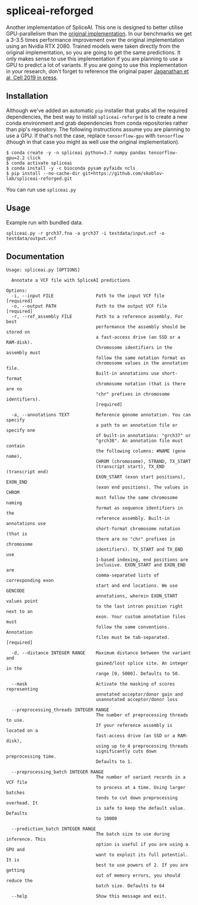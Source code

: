 # spliceai-reforged
Another implementation of SpliceAI. This one is designed to better utilise GPU-parallelism than the [original implementation](https://github.com/Illumina/SpliceAI). In our benchmarks we get a 3-3.5 times performance improvement over the original implementation using an Nvidia RTX 2080. Trained models were taken directly from the original implementation, so you are going to get the same predictions. It only makes sense to use this implementation if you are planning to use a GPU to predict a lot of variants. If you are going to use this implementation in your research, don't forget to reference the original paper [Jaganathan et al, Cell 2019 in press](https://doi.org/10.1016/j.cell.2018.12.015).

## Installation

Although we've added an automatic `pip` installer that grabs all the required dependencies, the best way to install `spliceai-reforged` is to create a new conda environment and grab dependencies from conda repositories rather than pip's repository. The following instructions assume you are planning to use a GPU. If that's not the case, replace `tensorflow-gpu` with `tensorflow` (though in that case you might as well use the original implementation).

```
$ conda create -y -n spliceai python=3.7 numpy pandas tensorflow-gpu=2.2 click
$ conda activate spliceai
$ conda install -y -c bioconda pysam pyfaidx ncls
$ pip install --no-cache-dir git+https://github.com/skoblov-lab/spliceai-reforged.git
```
You can run use `spliceai.py`

## Usage

Example run with bundled data.
```
spliceai.py -r grch37.fna -a grch37 -i testdata/input.vcf -o testdata/output.vcf 
```

## Documentation

```
Usage: spliceai.py [OPTIONS]

  Annotate a VCF file with SpliceAI predictions

Options:
  -i, --input FILE                Path to the input VCF file  [required]
  -o, --output PATH               Path to the output VCF file  [required]
  -r, --ref_assembly FILE         Path to a reference assembly. For best
                                  performance the assembly should be stored on
                                  a fast-access drive (an SSD or a RAM-disk).
                                  Chromosome identifiers in the assembly must
                                  follow the same notation format as
                                  chromosome values in the annotation file.
                                  Built-in annotations use short-format
                                  chromosome notation (that is there are no
                                  "chr" prefixes in chromosome identifiers).
                                  [required]

  -a, --annotations TEXT          Reference genome annotation. You can specify
                                  a path to an annotation file or specify one
                                  of built-in annotations: "grch37" or
                                  "grch38". An annotation file must contain
                                  the following columns: #NAME (gene name),
                                  CHROM (chromosome), STRAND, TX_START
                                  (transcript start), TX_END (transcript end)
                                  EXON_START (exon start positions), EXON_END
                                  (exon end positions). The values in CHROM
                                  must follow the same chromosome naming
                                  format as sequence identifiers in the
                                  reference assembly. Built-in annotations use
                                  short-format chromosome notation (that is
                                  there are no "chr" prefixes in chromosome
                                  identifiers). TX_START and TX_END use
                                  1-based indexing, end positions are
                                  inclusive. EXON_START and EXON_END are
                                  comma-separated lists of corresponding exon
                                  start and end locations. We use GENCODE
                                  annotations, wherein EXON_START values point
                                  to the last intron position right next to an
                                  exon. Your custom annotation files must
                                  follow the same conventions. Annotation
                                  files must be tab-separated.  [required]

  -d, --distance INTEGER RANGE    Maximum distance between the variant and
                                  gained/lost splice site. An integer in the
                                  range [0, 5000]. Defaults to 50.

  --mask                          Activate the masking of scores representing
                                  annotated acceptor/donor gain and
                                  unannotated acceptor/donor loss

  --preprocessing_threads INTEGER RANGE
                                  The number of preprocessing threads to use.
                                  If your reference assembly is located on a
                                  fast-access drive (an SSD or a RAM-disk),
                                  using up to 4 preprocessing threads
                                  significantly cuts down preprocessing time.
                                  Defaults to 1.

  --preprocessing_batch INTEGER RANGE
                                  The number of variant records in a VCF file
                                  to process at a time. Using larger batches
                                  tends to cut down preprocessing overhead. It
                                  is safe to keep the default value. Defaults
                                  to 10000

  --prediction_batch INTEGER RANGE
                                  The batch size to use during inference. This
                                  option is useful if you are using a GPU and
                                  want to exploit its full potential. It is
                                  best to use powers of 2. If you are getting
                                  out of memory errors, you should reduce the
                                  batch size. Defaults to 64

  --help                          Show this message and exit.
```
